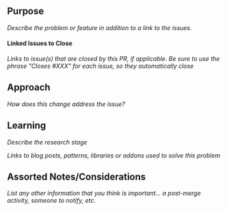 ## Purpose

_Describe the problem or feature in addition to a link to the issues._

#### Linked Issues to Close

_Links to issue(s) that are closed by this PR, if applicable. Be sure to use the phrase "Closes #XXX" for each issue, so they automatically close_

## Approach

_How does this change address the issue?_

## Learning

_Describe the research stage_

_Links to blog posts, patterns, libraries or addons used to solve this problem_

## Assorted Notes/Considerations

_List any other information that you think is important... a post-merge activity, someone to notify, etc._
